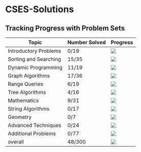 # CSES-Solutions

## Tracking Progress with Problem Sets

| Topic         | Number Solved | Progress                                  |
|-----------------------|---------------|-------------------------------------------|
| Introductory Problems |     0/19     |  ![](https://geps.dev/progress/0)        |
| Sorting and Searching |     15/35     |  ![](https://geps.dev/progress/42)        |
| Dynamic Programming   |     11/19     |  ![](https://geps.dev/progress/57)        |
| Graph Algorithms      |     17/36     |  ![](https://geps.dev/progress/47)        |
| Range Queries         |     6/19     |  ![](https://geps.dev/progress/31)        |
| Tree Algorithms       |     4/16     |  ![](https://geps.dev/progress/25)        |
| Mathematics           |     9/31     |  ![](https://geps.dev/progress/29)        |
| String Algorithms     |     0/17     |  ![](https://geps.dev/progress/0)        |
| Geometry              |      0/7      |  ![](https://geps.dev/progress/0)        |
| Advanced Techniques   |     0/24     |  ![](https://geps.dev/progress/0)        |
| Additional Problems   |     0/77     |  ![](https://geps.dev/progress/0)        |
| overall               |     48/300   | ![](https://geps.dev/progress/16) |
